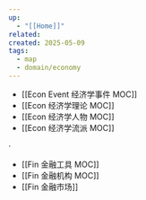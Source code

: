 ```yaml
---
up:
  - "[[Home]]"
related: 
created: 2025-05-09
tags:
  - map
  - domain/economy
---
```

- [[Econ Event 经济学事件 MOC]]
- [[Econ 经济学理论 MOC]]
- [[Econ 经济学人物 MOC]]
- [[Econ 经济学流派 MOC]]


·
- [[Fin 金融工具 MOC]]
- [[Fin 金融机构 MOC]]
- [[Fin 金融市场]]
